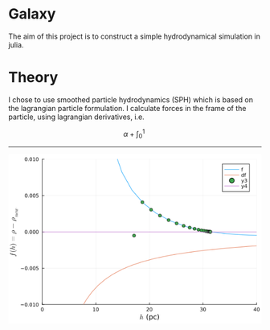 # Galaxy
The aim of this project is to construct a simple hydrodynamical simulation in julia. 


# Theory

I chose to use smoothed particle hydrodynamics (SPH) which is based on the lagrangian
particle formulation. I calculate forces in the frame of the particle, using lagrangian
derivatives, i.e.

$$\alpha + \int_0^1~$$

***



![](density.png)